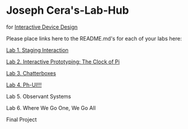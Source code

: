 # Joseph Cera's-Lab-Hub
for [Interactive Device Design](https://github.com/FAR-Lab/Developing-and-Designing-Interactive-Devices/)

Please place links here to the README.md's for each of your labs here:

[Lab 1. Staging Interaction](https://github.com/jtc268/Interactive-Lab-Hub/blob/Fall2021/Lab%201/README.md)

[Lab 2. Interactive Prototyping: The Clock of Pi](https://github.com/jtc268/Interactive-Lab-Hub/blob/Fall2021/Lab%202/README.md)

[Lab 3. Chatterboxes](https://github.com/jtc268/Interactive-Lab-Hub/blob/Fall2021/Lab%203/README_for_grading.md)

[Lab 4. Ph-UI!!!](https://github.com/jtc268/Interactive-Lab-Hub/blob/Fall2021/Lab%204/README_for_grading.md)

Lab 5. Observant Systems<!--[](Lab%205/)-->

Lab 6. Where We Go One, We Go All<!--[](Lab%206/)-->

Final Project<!--[](Final%20Project/)-->


